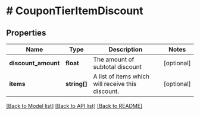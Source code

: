 # # CouponTierItemDiscount

## Properties

Name | Type | Description | Notes
------------ | ------------- | ------------- | -------------
**discount_amount** | **float** | The amount of subtotal discount | [optional]
**items** | **string[]** | A list of items which will receive this discount. | [optional]

[[Back to Model list]](../../README.md#models) [[Back to API list]](../../README.md#endpoints) [[Back to README]](../../README.md)
